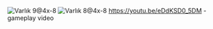 ![Varlık 9@4x-8](https://github.com/emredarici/orbits-game/assets/124206920/275b210e-7745-4f85-8143-3c773424a012)
![Varlık 8@4x-8](https://github.com/emredarici/orbits-game/assets/124206920/e0d7ea19-c387-4ee9-91e5-d199b5d6e568)
https://youtu.be/eDdKSD0_5DM - gameplay video
